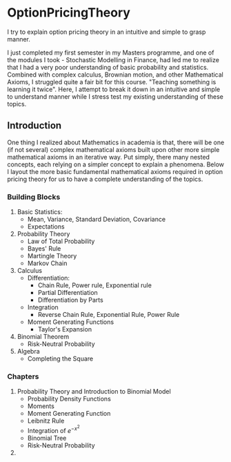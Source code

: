 # OptionPricingTheory
I try to explain option pricing theory in an intuitive and simple to grasp manner.

I just completed my first semester in my Masters programme, and one of the modules I took - Stochastic Modelling in Finance, had led me to realize that I had a very poor understanding of basic probability and statistics. Combined with complex calculus, Brownian motion, and other Mathematical Axioms, I struggled quite a fair bit for this course. "Teaching something is learning it twice". Here, I attempt to break it down in an intuitive and simple to understand manner while I stress test my existing understanding of these topics.

## Introduction
One thing I realized about Mathematics in academia is that, there will be one (if not several) complex mathematical axioms built upon other more simple mathematical axioms in an iterative way. Put simply, there many nested concepts, each relying on a simpler concept to explain a phenomena. Below I layout the more basic fundamental mathematical axioms required in option pricing theory for us to have a complete understanding of the topics.

### Building Blocks
1. Basic Statistics:
    - Mean, Variance, Standard Deviation, Covariance
    - Expectations
2. Probability Theory
    - Law of Total Probability
    - Bayes' Rule
    - Martingle Theory
    - Markov Chain
3. Calculus
    - Differentiation:
      - Chain Rule, Power rule, Exponential rule
      - Partial Differentiation
      - Differentiation by Parts
    - Integration
      - Reverse Chain Rule, Exponential Rule, Power Rule
    - Moment Generating Functions
      - Taylor's Expansion
4. Binomial Theorem
    - Risk-Neutral Probability
5. Algebra
    - Completing the Square

### Chapters
1. Probability Theory and Introduction to Binomial Model
    - Probability Density Functions
    - Moments
    - Moment Generating Function
    - Leibnitz Rule
    - Integration of $e^{-x^2}$
    - Binomial Tree
    - Risk-Neutral Probability
2. 
